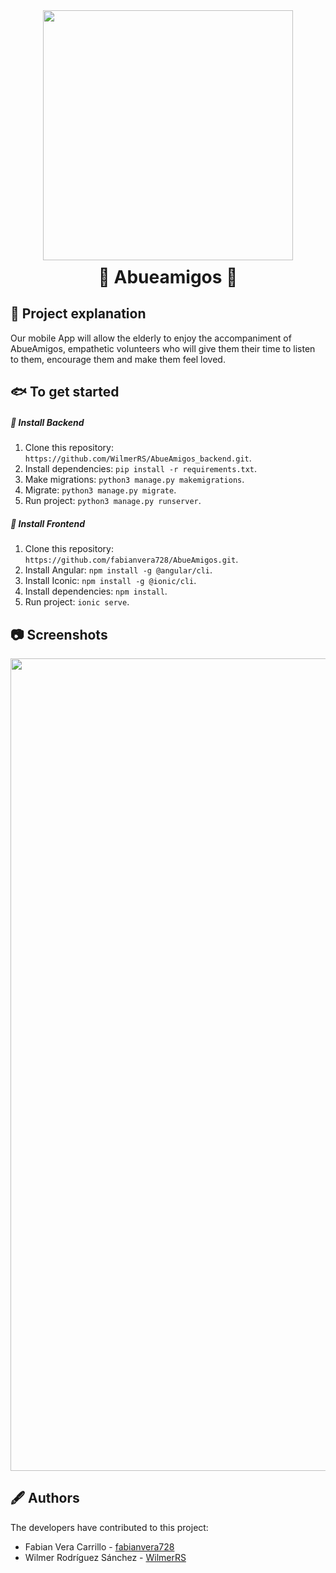 <div align="center">
  <center>
    <img width="400" height="" src='https://svgshare.com/i/b4q.svg' title='' />
  </center>
</div>
<div align="center">
  <center>
    <h1 style="margin-top:10px;" align="center"> 🚀
      <strong> Abueamigos </strong> 🔭
    </h1>
  </center>
</div>

## 🐧 Project explanation


Our mobile App will allow the elderly to enjoy the accompaniment of AbueAmigos, empathetic volunteers who will give them their time to listen to them, encourage them and make them feel loved.

## 🐟 To get started 

##### 🦏 Install Backend

1. Clone this repository: `https://github.com/WilmerRS/AbueAmigos_backend.git`.
2. Install dependencies: `pip install -r requirements.txt`.
3. Make migrations: `python3 manage.py makemigrations`.
4. Migrate: `python3 manage.py migrate`.
5. Run project: `python3 manage.py runserver`.

##### 🐙 Install Frontend

1. Clone this repository: `https://github.com/fabianvera728/AbueAmigos.git`.
2. Install Angular: `npm install -g @angular/cli`.
3. Install Iconic: `npm install -g @ionic/cli`.
4. Install dependencies: `npm install`.
5. Run project: `ionic serve`.

## 📷 Screenshots
<div align="center">
  <center>
    <img width="1300" height="" src='https://ibb.co/dpWSztg' title='Abueamigos' />
  </center>
</div>

## 🖋️ Authors

The developers have contributed to this project:

* Fabian Vera Carrillo - <a href="https://github.com/fabianvera728"> fabianvera728 </a>
* Wilmer Rodríguez Sánchez - <a href="https://github.com/WilmerRS"> WilmerRS </a>
